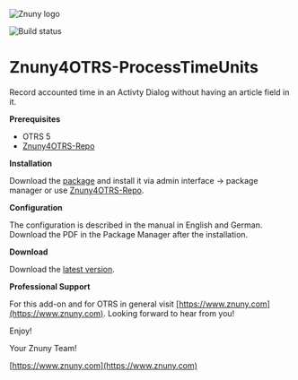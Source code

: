 ![Znuny logo](https://www.znuny.com/assets/images/logo_small.png)


![Build status](https://badge.proxy.znuny.com/Znuny4OTRS-ProcessTimeUnits/master5)

Znuny4OTRS-ProcessTimeUnits
=================
Record accounted time in an Activty Dialog without having an article field in it.

**Prerequisites**

- OTRS 5
- [Znuny4OTRS-Repo](https://www.znuny.com/add-ons/znuny4otrs-repository)

**Installation**

Download the [package](https://addons.znuny.com/api/addon_repos/public/978/latest) and install it via admin interface -> package manager or use [Znuny4OTRS-Repo](https://www.znuny.com/add-ons/znuny4otrs-repository).

**Configuration**

The configuration is described in the manual in English and German. Download the PDF in the Package Manager after the installation.

**Download**

Download the [latest version](https://addons.znuny.com/api/addon_repos/public/978/latest).

**Professional Support**

For this add-on and for OTRS in general visit [https://www.znuny.com](https://www.znuny.com). Looking forward to hear from you!

Enjoy!

Your Znuny Team!

[https://www.znuny.com](https://www.znuny.com)
